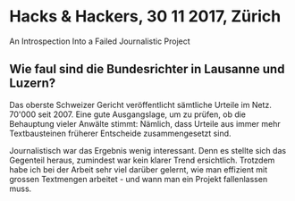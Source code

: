 # Hacks & Hackers, 30 11 2017, Zürich
An Introspection Into a Failed Journalistic Project

## Wie faul sind die Bundesrichter in Lausanne und Luzern?

Das oberste Schweizer Gericht veröffentlicht sämtliche Urteile im Netz. 70'000 seit 2007. Eine gute Ausgangslage, um zu prüfen, ob die Behauptung vieler Anwälte stimmt: Nämlich, dass Urteile aus immer mehr Textbausteinen früherer Entscheide zusammengesetzt sind.

Journalistisch war das Ergebnis wenig interessant. Denn es stellte sich das Gegenteil heraus, zumindest war kein klarer Trend ersichtlich. Trotzdem habe ich bei der Arbeit sehr viel darüber gelernt, wie man effizient mit grossen Textmengen arbeitet - und wann man ein Projekt fallenlassen muss.
